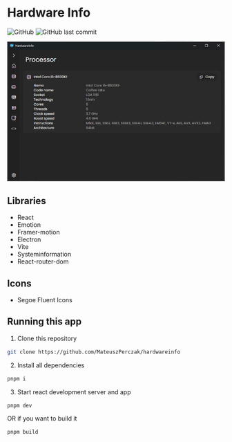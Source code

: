 # Hardware Info

![GitHub](https://img.shields.io/github/license/MateuszPerczak/hardwareinfo?style=flat-square)
![GitHub last commit](https://img.shields.io/github/last-commit/MateuszPerczak/hardwareinfo?style=flat-square)

![App](./images/app.jpg)

## Libraries

- React
- Emotion
- Framer-motion
- Electron
- Vite
- Systeminformation
- React-router-dom

## Icons

- Segoe Fluent Icons

## Running this app

1. Clone this repository

```sh
git clone https://github.com/MateuszPerczak/hardwareinfo
```

2. Install all dependencies

```sh
pnpm i
```

3. Start react development server and app

```sh
pnpm dev
```

OR if you want to build it

```sh
pnpm build
```
